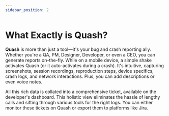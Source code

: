 ```yaml
---
sidebar_position: 2
---
```


# What Exactly is Quash?

**Quash** is more than just a tool—it's your bug and crash reporting ally. Whether you're a QA, PM, Designer, Developer, or even a CEO, you can generate reports on-the-fly. While on a mobile device, a simple shake activates Quash (or it auto-activates during a crash). It's intuitive, capturing screenshots, session recordings, reproduction steps, device specifics, crash logs, and network interactions. Plus, you can add descriptions or even voice notes.

All this rich data is collated into a comprehensive ticket, available on the developer's dashboard. This holistic view eliminates the hassle of lengthy calls and sifting through various tools for the right logs. You can either monitor these tickets on Quash or export them to platforms like Jira.
